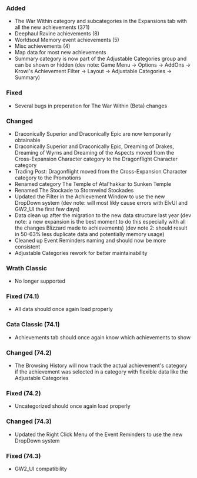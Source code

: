 <p><h3>Added</h3></p>
<ul>
<li>The War Within category and subcategories in the Expansions tab with all the new achievements (371)</li>
<li>Deephaul Ravine achievements (8)</li>
<li>Worldsoul Memory event achievements (5)</li>
<li>Misc achievements (4)</li>
<li>Map data for most new achievements</li>
<li>Summary category is now part of the Adjustable Categories group and can be shown or hidden (dev note: Game Menu -&gt; Options -&gt; AddOns -&gt; Krowi's Achievement Filter -&gt; Layout -&gt; Adjustable Categories -&gt; Summary)</li>
</ul>
<p><h3>Fixed</h3></p>
<ul>
<li>Several bugs in preperation for The War Within (Beta) changes</li>
</ul>
<p><h3>Changed</h3></p>
<ul>
<li>Draconically Superior and Draconically Epic are now temporarily obtainable</li>
<li>Draconically Superior and Draconically Epic, Dreaming of Drakes, Dreaming of Wyrns and Dreaming of the Aspects moved from the Cross-Expansion Character category to the Dragonflight Character category</li>
<li>Trading Post: Dragonflight moved from the Cross-Expansion Character category to the Promotions</li>
<li>Renamed category The Temple of Atal'hakkar to Sunken Temple</li>
<li>Renamed The Stockade to Stormwind Stockades</li>
<li>Updated the Filter in the Achievement Window to use the new DropDown system (dev note: will most likly cause errors with ElvUI and GW2_UI the first few days)</li>
<li>Data clean up after the migration to the new data structure last year (dev note: a new expansion is the best moment to do this especially with all the changes Blizzard made to achievements) (dev note 2: should result in 50-63% less duplicate data and potentially memory usage)</li>
<li>Cleaned up Event Reminders naming and should now be more consistent</li>
<li>Adjustable Categories rework for better maintainability</li>
</ul>
<p><h3>Wrath Classic</h3></p>
<ul>
<li>No longer supported</li>
</ul>
<p><h3>Fixed (74.1)</h3></p>
<ul>
<li>All data should once again load properly</li>
</ul>
<p><h3>Cata Classic (74.1)</h3></p>
<ul>
<li>Achievements tab should once again know which achievements to show</li>
</ul>
<p><h3>Changed (74.2)</h3></p>
<ul>
<li>The Browsing History will now track the actual achievement's category if the achievement was selected in a category with flexible data like the Adjustable Categories</li>
</ul>
<p><h3>Fixed (74.2)</h3></p>
<ul>
<li>Uncategorized should once again load properly</li>
</ul>
<p><h3>Changed (74.3)</h3></p>
<ul>
<li>Updated the Right Click Menu of the Event Reminders to use the new DropDown system</li>
</ul>
<p><h3>Fixed (74.3)</h3></p>
<ul>
<li>GW2_UI compatibility</li>
</ul>